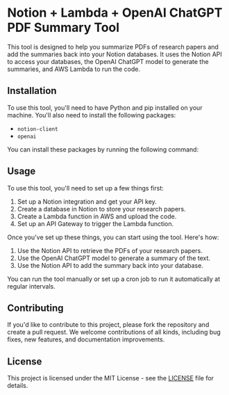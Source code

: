 # Notion + Lambda + OpenAI ChatGPT PDF Summary Tool

This tool is designed to help you summarize PDFs of research papers and add the summaries back into your Notion databases. It uses the Notion API to access your databases, the OpenAI ChatGPT model to generate the summaries, and AWS Lambda to run the code.

## Installation

To use this tool, you'll need to have Python and pip installed on your machine. You'll also need to install the following packages:

- `notion-client`
- `openai`

You can install these packages by running the following command:

## Usage

To use this tool, you'll need to set up a few things first:

1. Set up a Notion integration and get your API key.
2. Create a database in Notion to store your research papers.
3. Create a Lambda function in AWS and upload the code.
4. Set up an API Gateway to trigger the Lambda function.

Once you've set up these things, you can start using the tool. Here's how:

1. Use the Notion API to retrieve the PDFs of your research papers.
3. Use the OpenAI ChatGPT model to generate a summary of the text.
4. Use the Notion API to add the summary back into your database.

You can run the tool manually or set up a cron job to run it automatically at regular intervals.

## Contributing

If you'd like to contribute to this project, please fork the repository and create a pull request. We welcome contributions of all kinds, including bug fixes, new features, and documentation improvements.

## License

This project is licensed under the MIT License - see the [LICENSE](LICENSE) file for details.